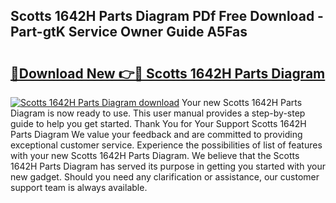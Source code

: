 ## Scotts 1642H Parts Diagram PDf Free Download - Part-gtK Service Owner Guide A5Fas

# <h2><a href="http://dfsu2z.blite.top/?on=Scotts+1642H+Parts+Diagram">🔗Download New 👉🔴 Scotts 1642H Parts Diagram</a></h2>

[![Scotts 1642H Parts Diagram download](https://i.imgur.com/lujVjoI.png)](http://dfsu2z.blite.top/?on=Scotts+1642H+Parts+Diagram)
Your new Scotts 1642H Parts Diagram is now ready to use. This user manual provides a step-by-step guide to help you get started. Thank You for Your Support Scotts 1642H Parts Diagram We value your feedback and are committed to providing exceptional customer service. Experience the possibilities of list of features with your new Scotts 1642H Parts Diagram. We believe that the Scotts 1642H Parts Diagram has served its purpose in getting you started with your new gadget. Should you need any clarification or assistance, our customer support team is always available.
